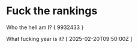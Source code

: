 # Fuck the rankings

Who the hell am I?
{ 9932433 }

What fucking year is it?
[ 2025-02-20T09:50:00Z ]
